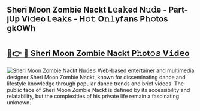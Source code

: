 ## Sheri Moon Zombie Nackt L𝚎a𝚔ed N𝚞𝚍e - Part-jUp Vi𝚍𝚎o L𝚎a𝚔s - H𝚘𝚝 O𝚗𝚕yf𝚊ns P𝚑𝚘tos gkOWh

# <h2><a href="http://kf36cgc.oniu.top/?m=Sheri+Moon+Zombie+Nackt">🔗👉 🔴 Sheri Moon Zombie Nackt P𝚑ot𝚘𝚜 V𝚒d𝚎o</a></h2>

[![Sheri Moon Zombie Nackt Nu𝚍e𝚜](https://i.imgur.com/0qMVB7G.gif)](http://kf36cgc.oniu.top/?m=Sheri+Moon+Zombie+Nackt)
Web-based entertainer and multimedia designer Sheri Moon Zombie Nackt, known for disseminating dance and lifestyle knowledge through popular dance trends and brief videos. The public face of Sheri Moon Zombie Nackt is defined by its accessibility and relatability, but the complexities of his private life remain a fascinating unknown.  
